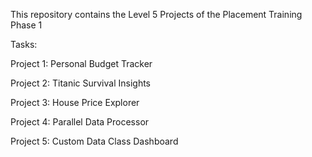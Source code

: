 This repository contains the Level 5 Projects of the Placement Training Phase 1

Tasks:

Project 1: Personal Budget Tracker

Project 2: Titanic Survival Insights

Project 3: House Price Explorer

Project 4: Parallel Data Processor

Project 5: Custom Data Class Dashboard
